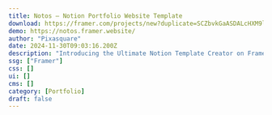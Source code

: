 ```yaml
---
title: Notos — Notion Portfolio Website Template
download: https://framer.com/projects/new?duplicate=SCZbvkGaASDALcHXM9lM&via=da29aff&duplicateType=siteTemplate
demo: https://notos.framer.website/
author: "Pixasquare"
date: 2024-11-30T09:03:16.200Z
description: "Introducing the Ultimate Notion Template Creator on Framer. This personal website template is perfect for entrepreneurs, creators, and individuals, offering an ideal platform to showcase your Notion products."
ssg: ["Framer"]
css: []
ui: []
cms: []
category: [Portfolio]
draft: false
---
```

